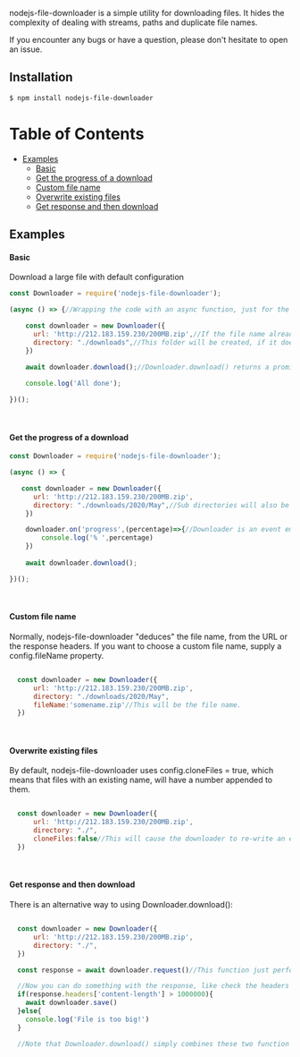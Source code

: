 nodejs-file-downloader is a simple utility for downloading files. It hides the complexity of dealing with streams, paths and duplicate file names.

If you encounter any bugs or have a question, please don't hesitate to open an issue.

## Installation

```sh
$ npm install nodejs-file-downloader
```
# Table of Contents
- [Examples](#examples)     
  * [Basic](#basic)  
  * [Get the progress of a download](#get-the-progress-of-a-download)  
  * [Custom file name](#custom-file-name)  
  * [Overwrite existing files](#overwrite-existing-files)  
  * [Get response and then download](#get-response-and-then-download)  

## Examples
#### Basic

Download a large file with default configuration

```javascript
const Downloader = require('nodejs-file-downloader');

(async () => {//Wrapping the code with an async function, just for the sake of example.

    const downloader = new Downloader({     
      url: 'http://212.183.159.230/200MB.zip',//If the file name already exists, a new file with the name 200MB1.zip is created.     
      directory: "./downloads",//This folder will be created, if it doesn't exist.               
    })
    
    await downloader.download();//Downloader.download() returns a promise.

    console.log('All done');

})();    

```

&nbsp;

#### Get the progress of a download

```javascript
const Downloader = require('nodejs-file-downloader');

(async () => {

   const downloader = new Downloader({     
      url: 'http://212.183.159.230/200MB.zip',     
      directory: "./downloads/2020/May",//Sub directories will also be automatically created if they do not exist.           
    })

    downloader.on('progress',(percentage)=>{//Downloader is an event emitter. You can register a "progress" event.
        console.log('% ',percentage)
    })
    
    await downloader.download();   

})();    

```

&nbsp;

#### Custom file name

Normally, nodejs-file-downloader "deduces" the file name, from the URL or the response headers. If you want to choose a custom file name, supply a config.fileName property.

```javascript

  const downloader = new Downloader({     
      url: 'http://212.183.159.230/200MB.zip',     
      directory: "./downloads/2020/May", 
      fileName:'somename.zip'//This will be the file name.        
  }) 

```

&nbsp;

#### Overwrite existing files

By default, nodejs-file-downloader uses config.cloneFiles = true, which means that files with an existing name, will have a number appended to them.

```javascript

  const downloader = new Downloader({     
      url: 'http://212.183.159.230/200MB.zip',     
      directory: "./",  
      cloneFiles:false//This will cause the downloader to re-write an existing file.   
  }) 

```

&nbsp;

#### Get response and then download

There is an alternative way to using Downloader.download():

```javascript

  const downloader = new Downloader({     
      url: 'http://212.183.159.230/200MB.zip',     
      directory: "./",        
  }) 

  const response = await downloader.request()//This function just performs the request. The file isn't actually being downloaded yet. It returns an Axios response object. You can refer to their docs for more details.

  //Now you can do something with the response, like check the headers
  if(response.headers['content-length'] > 1000000){
    await downloader.save()
  }else{
    console.log('File is too big!')
  }  

  //Note that Downloader.download() simply combines these two function calls.


```

&nbsp;
